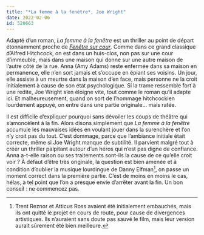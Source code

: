 ```yaml
---
title: "*La femme à la fenêtre*, Joe Wright"
date: 2022-02-06
id: 520663
---
```


Adapté d’un roman, *La femme à la fenêtre* est un thriller au point de départ étonnamment proche de [*Fenêtre sur cour*](https://voiretmanger.fr/fenetre-cour-hitchcock/). Comme dans ce grand classique d’Alfred Hitchcock, on est dans un huis-clos, non pas sur une cour d’immeuble, mais dans une maison qui donne sur une autre maison de l’autre côté de la rue. Anna (Amy Adams) reste enfermée dans sa maison en permanence, elle n’en sort jamais et s’occupe en épiant ses voisins. Un jour, elle assiste à un meurtre dans la maison d’en face, mais personne ne la croit initialement à cause de son état psychologique. Si la trame ressemble fort à une redite, Joe Wright s’en éloigne vite, tout comme le roman qu’il adapte ici. Et malheureusement, quand on sort de l’hommage hitchcockien lourdement appuyé, on entre dans une partie originale… mais ratée.

Il est difficile d’expliquer pourquoi sans dévoiler les coups de théâtre qui s’amoncèlent à la fin. Alors disons simplement que *La femme à la fenêtre* accumule les mauvaises idées en voulant jouer dans la surenchère et l’on n’y croit pas du tout. C’est dommage, parce que l’ambiance initiale était correcte, même si Joe Wright manque de subtilité. Il parvient malgré tout à créer un thriller palpitant autour d’un héros qui n’est pas digne de confiance. Anna a-t-elle raison ou ses traitements sont-ils la cause de ce qu’elle croit voir ? À défaut d’être très originale, la question est bien amenée et à condition d’oublier la musique lourdingue de Danny Elfman[^1], on passe un moment correct dans la première partie. C’est de moins en moins le cas, hélas, à tel point que l’on a presque envie d’arrêter avant la fin. Un bon conseil : ne commencez pas. 

[^1]: Trent Reznor et Atticus Ross avaient été initialement embauchés, mais ils ont quitté le projet en cours de route, pour cause de divergences artistiques. Ils n’auraient sans doute pas sauvé le film, mais leur version aurait sûrement été bien meilleure.